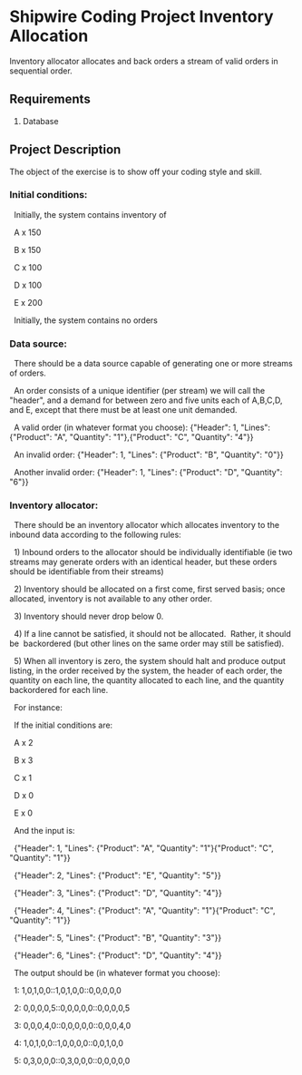 # Shipwire Coding Project Inventory Allocation

Inventory allocator allocates and back orders a stream of valid orders in sequential order. 

## Requirements
1. Database

## Project Description

The object of the exercise is to show off your coding style and skill.

### Initial conditions:

  Initially, the system contains inventory of

  A x 150

  B x 150

  C x 100

  D x 100

  E x 200

  Initially, the system contains no orders

### Data source:

  There should be a data source capable of generating one or more streams of orders.

  An order consists of a unique identifier (per stream) we will call the "header", and a demand for between zero and five units each of A,B,C,D, and E, except that there must be at least one unit demanded.

  A valid order (in whatever format you choose): {"Header": 1, "Lines": {"Product": "A", "Quantity": "1"},{"Product": "C", "Quantity": "4"}}

  An invalid order: {"Header": 1, "Lines": {"Product": "B", "Quantity": "0"}}

  Another invalid order: {"Header": 1, "Lines": {"Product": "D", "Quantity": "6"}}

### Inventory allocator:

  There should be an inventory allocator which allocates inventory to the inbound data according to the following rules:

  1) Inbound orders to the allocator should be individually identifiable (ie two streams may generate orders with an identical header, but these orders should be identifiable from their streams)

  2) Inventory should be allocated on a first come, first served basis; once allocated, inventory is not available to any other order.

  3) Inventory should never drop below 0.

  4) If a line cannot be satisfied, it should not be allocated.  Rather, it should be  backordered (but other lines on the same order may still be satisfied).

  5) When all inventory is zero, the system should halt and produce output listing, in the order received by the system, the header of each order, the quantity on each line, the quantity allocated to each line, and the quantity backordered for each line.

  For instance:

  If the initial conditions are:

  A x 2

  B x 3

  C x 1

  D x 0

  E x 0

  And the input is:

  {"Header": 1, "Lines": {"Product": "A", "Quantity": "1"}{"Product": "C", "Quantity": "1"}}

  {"Header": 2, "Lines": {"Product": "E", "Quantity": "5"}}

  {"Header": 3, "Lines": {"Product": "D", "Quantity": "4"}}

  {"Header": 4, "Lines": {"Product": "A", "Quantity": "1"}{"Product": "C", "Quantity": "1"}}

  {"Header": 5, "Lines": {"Product": "B", "Quantity": "3"}}

  {"Header": 6, "Lines": {"Product": "D", "Quantity": "4"}}

  The output should be (in whatever format you choose):

  1: 1,0,1,0,0::1,0,1,0,0::0,0,0,0,0

  2: 0,0,0,0,5::0,0,0,0,0::0,0,0,0,5

  3: 0,0,0,4,0::0,0,0,0,0::0,0,0,4,0

  4: 1,0,1,0,0::1,0,0,0,0::0,0,1,0,0

  5: 0,3,0,0,0::0,3,0,0,0::0,0,0,0,0
